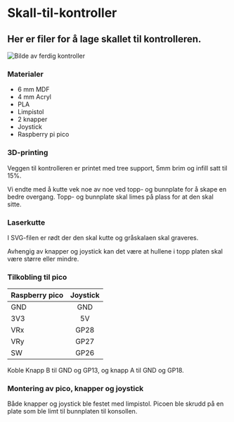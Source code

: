 # Skall-til-kontroller
## Her er filer for å lage skallet til kontrolleren.

![Bilde av ferdig kontroller](https://github.com/Konsollkameratene/Skall-til-kontroller/assets/113992886/c645173a-9f41-493b-ae03-45b2acde618c)


### Materialer
* 6 mm MDF
* 4 mm Acryl
* PLA
* Limpistol
* 2 knapper
* Joystick
* Raspberry pi pico

### 3D-printing
Veggen til kontrolleren er printet med tree support, 5mm brim og infill satt til 15%.

Vi endte med å kutte vek noe av noe ved topp- og bunnplate for å skape en bedre overgang. Topp- og bunnplate skal limes på plass for at den skal sitte.

### Laserkutte
I SVG-filen er rødt der den skal kutte og gråskalaen skal graveres. 

Avhengig av knapper og joystick kan det være at hullene i topp platen skal være større eller mindre.

### Tilkobling til pico

| Raspberry pico  | Joystick        |
| --------------- |:---------------:|
| GND             | GND             |
| 3V3             | 5V              |
| VRx             | GP28            |
|VRy              |GP27             |
|SW               |GP26             |

Koble Knapp B til GND og GP13, og knapp A til GND og GP18.

### Montering av pico, knapper og joystick
Både knapper og joystick ble festet med limpistol. Picoen ble skrudd på en plate som ble limt til bunnplaten til konsollen.
